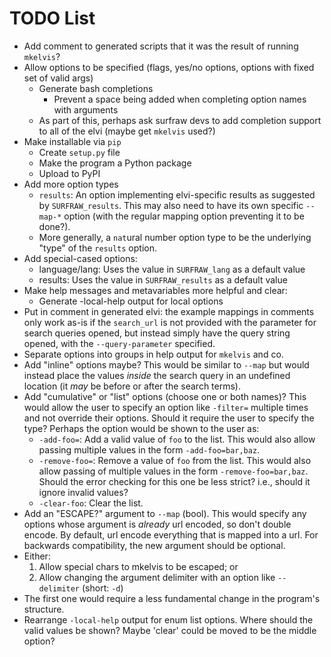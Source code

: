# TODO List

- Add comment to generated scripts that it was the result of running `mkelvis`?
- Allow options to be specified (flags, yes/no options, options with fixed set
  of valid args)
	- Generate bash completions
		- Prevent a space being added when completing option names with
		  arguments
	- As part of this, perhaps ask surfraw devs to add completion support
	  to all of the elvi (maybe get `mkelvis` used?)
- Make installable via `pip`
	- Create `setup.py` file
	- Make the program a Python package
	- Upload to PyPI
- Add more option types
	- `results`: An option implementing elvi-specific results as suggested
	  by `SURFRAW_results`. This may also need to have its own specific
`--map-*` option (with the regular mapping option preventing it to be done?).
	- More generally, a `nat`ural number option type to be the underlying
	  "type" of the `results` option.
- Add special-cased options:
	- language/lang: Uses the value in `SURFRAW_lang` as a default value
	- results: Uses the value in `SURFRAW_results` as a default value
- Make help messages and metavariables more helpful and clear:
	- Generate -local-help output for local options
- Put in comment in generated elvi: the example mappings in comments only work
  as-is if the `search_url` is not provided with the parameter for search
queries opened, but instead simply have the query string opened, with the
`--query-parameter` specified.
- Separate options into groups in help output for `mkelvis` and co.
- Add "inline" options maybe?  This would be similar to `--map` but would
  instead place the values _inside_ the search query in an undefined location
(it *may* be before or after the search terms).
- Add "cumulative" or "list" options (choose one or both names)?  This would
  allow the user to specify an option like `-filter=` multiple times and not
override their options.  Should it require the user to specify the type?
Perhaps the option would be shown to the user as:
	- `-add-foo=`: Add a valid value of `foo` to the list.  This would also
	  allow passing multiple values in the form `-add-foo=bar,baz`.
	- `-remove-foo=`: Remove a value of `foo` from the list.  This would
	  also allow passing of multiple values in the form
`-remove-foo=bar,baz`.  Should the error checking for this one be less strict?
i.e., should it ignore invalid values?
	- `-clear-foo`: Clear the list.
- Add an "ESCAPE?" argument to `--map` (bool).  This would specify any options
  whose argument is *already* url encoded, so don't double encode.  By default,
url encode everything that is mapped into a url.  For backwards compatibility,
the new argument should be optional.
- Either:
	1. Allow special chars to mkelvis to be escaped; or
	2. Allow changing the argument delimiter with an option like
`--delimiter` (short: `-d`)
- The first one would require a less fundamental change in the program's
  structure.
- Rearrange `-local-help` output for enum list options.  Where should the valid
  values be shown?  Maybe 'clear' could be moved to be the middle option?
